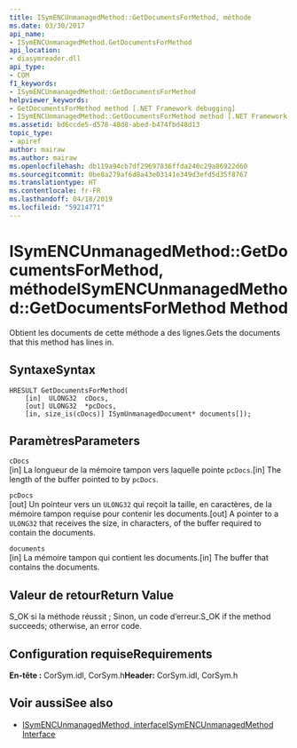 ```yaml
---
title: ISymENCUnmanagedMethod::GetDocumentsForMethod, méthode
ms.date: 03/30/2017
api_name:
- ISymENCUnmanagedMethod.GetDocumentsForMethod
api_location:
- diasymreader.dll
api_type:
- COM
f1_keywords:
- ISymENCUnmanagedMethod::GetDocumentsForMethod
helpviewer_keywords:
- GetDocumentsForMethod method [.NET Framework debugging]
- ISymENCUnmanagedMethod::GetDocumentsForMethod method [.NET Framework debugging]
ms.assetid: bd6ccde5-d578-48d8-abed-b474fbd48d13
topic_type:
- apiref
author: mairaw
ms.author: mairaw
ms.openlocfilehash: db119a94cb7df29697836ffda240c29a86922d60
ms.sourcegitcommit: 0be8a279af6d8a43e03141e349d3efd5d35f8767
ms.translationtype: HT
ms.contentlocale: fr-FR
ms.lasthandoff: 04/18/2019
ms.locfileid: "59214771"
---
```

# <a name="isymencunmanagedmethodgetdocumentsformethod-method"></a><span data-ttu-id="d73a9-102">ISymENCUnmanagedMethod::GetDocumentsForMethod, méthode</span><span class="sxs-lookup"><span data-stu-id="d73a9-102">ISymENCUnmanagedMethod::GetDocumentsForMethod Method</span></span>
<span data-ttu-id="d73a9-103">Obtient les documents de cette méthode a des lignes.</span><span class="sxs-lookup"><span data-stu-id="d73a9-103">Gets the documents that this method has lines in.</span></span>  
  
## <a name="syntax"></a><span data-ttu-id="d73a9-104">Syntaxe</span><span class="sxs-lookup"><span data-stu-id="d73a9-104">Syntax</span></span>  
  
```  
HRESULT GetDocumentsForMethod(  
    [in]  ULONG32  cDocs,  
    [out] ULONG32  *pcDocs,   
    [in, size_is(cDocs)] ISymUnmanagedDocument* documents[]);  
```  
  
## <a name="parameters"></a><span data-ttu-id="d73a9-105">Paramètres</span><span class="sxs-lookup"><span data-stu-id="d73a9-105">Parameters</span></span>  
 `cDocs`  
 <span data-ttu-id="d73a9-106">[in] La longueur de la mémoire tampon vers laquelle pointe `pcDocs`.</span><span class="sxs-lookup"><span data-stu-id="d73a9-106">[in] The length of the buffer pointed to by `pcDocs`.</span></span>  
  
 `pcDocs`  
 <span data-ttu-id="d73a9-107">[out] Un pointeur vers un `ULONG32` qui reçoit la taille, en caractères, de la mémoire tampon requise pour contenir les documents.</span><span class="sxs-lookup"><span data-stu-id="d73a9-107">[out] A pointer to a `ULONG32` that receives the size, in characters, of the buffer required to contain the documents.</span></span>  
  
 `documents`  
 <span data-ttu-id="d73a9-108">[in] La mémoire tampon qui contient les documents.</span><span class="sxs-lookup"><span data-stu-id="d73a9-108">[in] The buffer that contains the documents.</span></span>  
  
## <a name="return-value"></a><span data-ttu-id="d73a9-109">Valeur de retour</span><span class="sxs-lookup"><span data-stu-id="d73a9-109">Return Value</span></span>  
 <span data-ttu-id="d73a9-110">S_OK si la méthode réussit ; Sinon, un code d’erreur.</span><span class="sxs-lookup"><span data-stu-id="d73a9-110">S_OK if the method succeeds; otherwise, an error code.</span></span>  
  
## <a name="requirements"></a><span data-ttu-id="d73a9-111">Configuration requise</span><span class="sxs-lookup"><span data-stu-id="d73a9-111">Requirements</span></span>  
 <span data-ttu-id="d73a9-112">**En-tête :** CorSym.idl, CorSym.h</span><span class="sxs-lookup"><span data-stu-id="d73a9-112">**Header:** CorSym.idl, CorSym.h</span></span>  
  
## <a name="see-also"></a><span data-ttu-id="d73a9-113">Voir aussi</span><span class="sxs-lookup"><span data-stu-id="d73a9-113">See also</span></span>

- [<span data-ttu-id="d73a9-114">ISymENCUnmanagedMethod, interface</span><span class="sxs-lookup"><span data-stu-id="d73a9-114">ISymENCUnmanagedMethod Interface</span></span>](../../../../docs/framework/unmanaged-api/diagnostics/isymencunmanagedmethod-interface.md)
